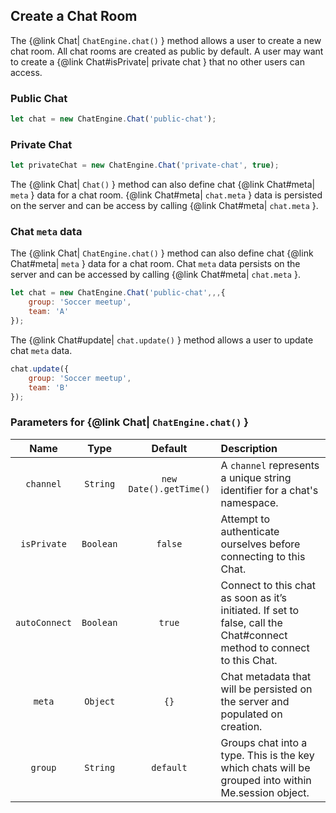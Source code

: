 ## Create a Chat Room

The {@link Chat| ```ChatEngine.chat()``` } method allows a user to create a new chat room. All chat rooms are created as public by default. A user may want to create a {@link Chat#isPrivate| private chat } that no other users can access.

### Public Chat

```js
let chat = new ChatEngine.Chat('public-chat');
```

### Private Chat
```js
let privateChat = new ChatEngine.Chat('private-chat', true);
```

The {@link Chat| ```Chat()``` }  method can also define chat {@link Chat#meta| ```meta``` } data for a chat room. {@link Chat#meta| ```chat.meta``` } data is persisted on the server and can be access by calling {@link Chat#meta| ```chat.meta``` }.


### Chat ```meta``` data

The {@link Chat| ```ChatEngine.chat()``` } method can also define chat {@link Chat#meta| ```meta``` } data for a chat room. Chat ```meta``` data persists on the server and can be accessed by calling {@link Chat#meta| ```chat.meta``` }.

```js
let chat = new ChatEngine.Chat('public-chat',,,{
	group: 'Soccer meetup',
	team: 'A'
});
```

The {@link Chat#update| ```chat.update()``` } method allows a user to update chat ```meta``` data.

```js
chat.update({
	group: 'Soccer meetup',
	team: 'B'
});
```


### Parameters for {@link Chat| ```ChatEngine.chat()``` }

| Name | Type | Default | Description |
|:----:|:----:|:-------:|:------------|
| ```channel``` | ```String``` | ```new Date().getTime()``` | A ```channel``` represents a unique string identifier for a chat's namespace. |
| ```isPrivate``` | ```Boolean``` | ```false``` | Attempt to authenticate ourselves before connecting to this Chat. |
| ```autoConnect``` | ```Boolean``` | ```true``` | Connect to this chat as soon as it’s initiated. If set to false, call the Chat#connect method to connect to this Chat. |
| ```meta``` | ```Object``` | ```{}``` | Chat metadata that will be persisted on the server and populated on creation. |
| ```group``` | ```String``` | ```default``` | Groups chat into a type. This is the key which chats will be grouped into within Me.session object. |
